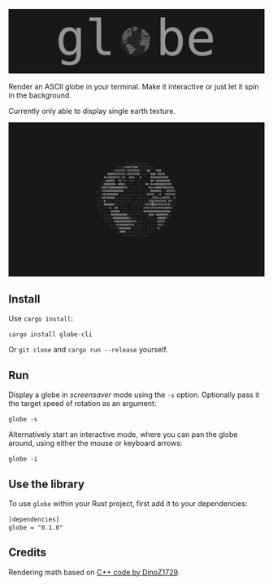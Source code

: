![](.github/globe_logo.png)

Render an ASCII globe in your terminal. Make it interactive or just let it
spin in the background.

Currently only able to display single earth texture.

![](.github/earth_dragging.gif)

## Install

Use `cargo install`:
```
cargo install globe-cli
```

Or `git clone` and `cargo run --release` yourself.


## Run

Display a globe in *screensaver* mode using the `-s` option. Optionally pass
it the target speed of rotation as an argument: 
```
globe -s 
```

Alternatively start an interactive mode, where you can pan the globe around,
using either the mouse or keyboard arrows:
```
globe -i
```


## Use the library

To use `globe` within your Rust project, first add it to your dependencies:
```
[dependencies]
globe = "0.1.0"
```


## Credits

Rendering math based on 
[C++ code by DinoZ1729](https://github.com/DinoZ1729/Earth).